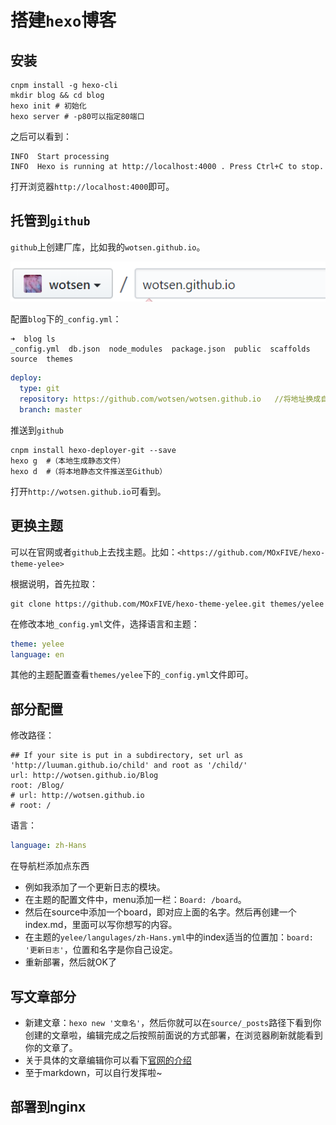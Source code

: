 # 搭建`hexo`博客

## 安装

```shell
cnpm install -g hexo-cli
mkdir blog && cd blog
hexo init # 初始化
hexo server # -p80可以指定80端口
```

之后可以看到：

```shell
INFO  Start processing
INFO  Hexo is running at http://localhost:4000 . Press Ctrl+C to stop.
```

打开浏览器`http://localhost:4000`即可。

## 托管到`github`

`github`上创建厂库，比如我的`wotsen.github.io`。

![](pic/create.png)

配置`blog`下的`_config.yml`：

```shell
➜  blog ls
_config.yml  db.json  node_modules  package.json  public  scaffolds  source  themes
```



```yml
deploy:
  type: git
  repository: https://github.com/wotsen/wotsen.github.io   //将地址换成自己的
  branch: master
```

推送到`github`

```shell
cnpm install hexo-deployer-git --save
hexo g  #（本地生成静态文件）
hexo d  #（将本地静态文件推送至Github）
```

打开`http://wotsen.github.io`可看到。

## 更换主题

可以在官网或者`github`上去找主题。比如：`<https://github.com/MOxFIVE/hexo-theme-yelee>`

根据说明，首先拉取：

```shell
git clone https://github.com/MOxFIVE/hexo-theme-yelee.git themes/yelee
```

在修改本地`_config.yml`文件，选择语言和主题：

```yml
theme: yelee
language: en
```

其他的主题配置查看`themes/yelee`下的`_config.yml`文件即可。

## 部分配置

修改路径：

```shell
## If your site is put in a subdirectory, set url as 'http://luuman.github.io/child' and root as '/child/'
url: http://wotsen.github.io/Blog
root: /Blog/
# url: http://wotsen.github.io
# root: /
```

语言：

```yml
language: zh-Hans
```

在导航栏添加点东西

- 例如我添加了一个更新日志的模块。
- 在主题的配置文件中，menu添加一栏：`Board: /board`。
- 然后在source中添加一个board，即对应上面的名字。然后再创建一个index.md，里面可以写你想写的内容。
- 在主题的`yelee/langulages/zh-Hans.yml`中的index适当的位置加：`board: '更新日志'`，位置和名字是你自己设定。
- 重新部署，然后就OK了

## 写文章部分

- 新建文章：`hexo new '文章名'`，然后你就可以在`source/_posts`路径下看到你创建的文章啦，编辑完成之后按照前面说的方式部署，在浏览器刷新就能看到你的文章了。
- 关于具体的文章编辑你可以看下[官网的介绍](https://hexo.io/zh-cn/docs/writing.html)
- 至于markdown，可以自行发挥啦~

## 部署到nginx

